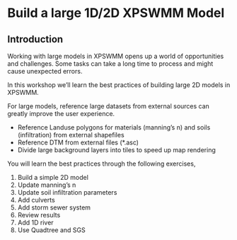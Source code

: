# Build a large 1D/2D XPSWMM Model

## Introduction
Working with large models in XPSWMM opens up a world of opportunities and challenges. Some tasks can take a long time to process and might cause unexpected errors. 

In this workshop we’ll learn the best practices of building large 2D models in XPSWMM.

For large models, reference large datasets from external sources can greatly improve the user experience.
- Reference Landuse polygons for materials (manning’s n) and soils (infiltration) from external shapefiles
- Reference DTM from external files (*.asc)
- Divide large background layers into tiles to speed up map rendering

You will learn the best practices through the following exercises,
1. Build a simple 2D model
2. Update manning’s n
3. Update soil infiltration parameters
4. Add culverts
5. Add storm sewer system
6. Review results
7. Add 1D river
8. Use Quadtree and SGS

